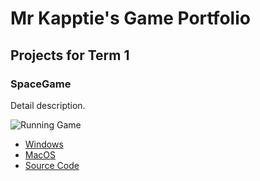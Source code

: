 # Mr Kapptie's Game Portfolio

## Projects for Term 1

### SpaceGame

Detail description.

![Running Game]()

* [Windows]()
* [MacOS](https://github.com/kappter/gamedevportfolio2026A2/blob/main/src/SpaceGame/macos-aarch64.zip)
* [Source Code]()
